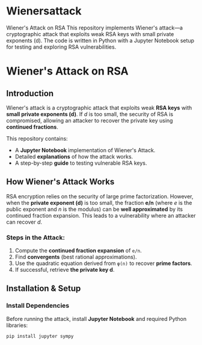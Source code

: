 # Wienersattack
Wiener's Attack on RSA This repository implements Wiener's attack—a cryptographic attack that exploits weak RSA keys with small private exponents (d). The code is written in Python with a Jupyter Notebook setup for testing and exploring RSA vulnerabilities.

# Wiener's Attack on RSA

## Introduction
Wiener's attack is a cryptographic attack that exploits weak **RSA keys** with **small private exponents (d)**. If *d* is too small, the security of RSA is compromised, allowing an attacker to recover the private key using **continued fractions**.

This repository contains:
- A **Jupyter Notebook** implementation of Wiener's Attack.
- Detailed **explanations** of how the attack works.
- A step-by-step **guide** to testing vulnerable RSA keys.

## How Wiener's Attack Works
RSA encryption relies on the security of large prime factorization. However, when the **private exponent (d)** is too small, the fraction **e/n** (where *e* is the public exponent and *n* is the modulus) can be **well approximated** by its continued fraction expansion. This leads to a vulnerability where an attacker can recover *d*.

### Steps in the Attack:
1. Compute the **continued fraction expansion** of `e/n`.
2. Find **convergents** (best rational approximations).
3. Use the quadratic equation derived from `φ(n)` to recover **prime factors**.
4. If successful, retrieve **the private key d**.

## Installation & Setup
### **Install Dependencies**
Before running the attack, install **Jupyter Notebook** and required Python libraries:
```bash
pip install jupyter sympy
